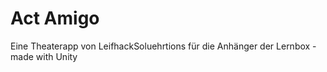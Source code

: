 # Act Amigo
Eine Theaterapp von LeifhackSoluehrtions für die Anhänger der Lernbox - made with Unity
